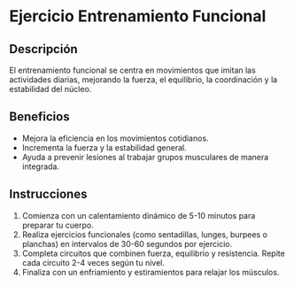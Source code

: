 # Ejercicio Entrenamiento Funcional

## Descripción
El entrenamiento funcional se centra en movimientos que imitan las actividades diarias, mejorando la fuerza, el equilibrio, la coordinación y la estabilidad del núcleo.

## Beneficios
- Mejora la eficiencia en los movimientos cotidianos.
- Incrementa la fuerza y la estabilidad general.
- Ayuda a prevenir lesiones al trabajar grupos musculares de manera integrada.

## Instrucciones
1. Comienza con un calentamiento dinámico de 5-10 minutos para preparar tu cuerpo.
2. Realiza ejercicios funcionales (como sentadillas, lunges, burpees o planchas) en intervalos de 30-60 segundos por ejercicio.
3. Completa circuitos que combinen fuerza, equilibrio y resistencia. Repite cada circuito 2-4 veces según tu nivel.
4. Finaliza con un enfriamiento y estiramientos para relajar los músculos.

